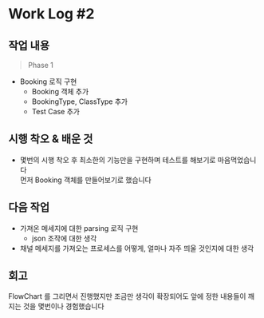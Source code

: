 # Work Log #2

## 작업 내용

> Phase 1

- Booking 로직 구현
  - Booking 객체 추가
  - BookingType, ClassType 추가
  - Test Case 추가

## 시행 착오 & 배운 것

- 몇번의 시행 착오 후 최소한의 기능만을 구현하며 테스트를 해보기로 마음먹었습니다  
먼저 Booking 객체를 만들어보기로 했습니다

## 다음 작업

- 가져온 메세지에 대한 parsing 로직 구현
  - json 조작에 대한 생각
- 채널 메세지를 가져오는 프로세스를 어떻게, 얼마나 자주 띄울 것인지에 대한 생각

## 회고

FlowChart 를 그리면서 진행했지만 조금만 생각이 확장되어도 앞에 정한 내용들이 깨지는 것을 몇번이나 경험했습니다  
